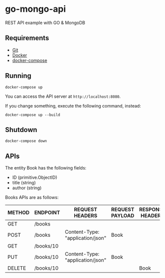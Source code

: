 # go-mongo-api
REST API example with GO & MongoDB

## Requirements

- [Git](https://git-scm.com/)
- [Docker](https://www.docker.com/)
- [docker-compose](https://docs.docker.com/compose/)

## Running

```
docker-compose up
```

You can access the API server at `http://localhost:8080`.

If you change something, execute the following command, instead:

```
docker-compose up --build
```

## Shutdown

```
docker-compose down
```

## APIs

The entity Book has the following fields:

- ID (primitive.ObjectID)
- title (string)
- author (string)

Books APIs are as follows:

|METHOD|ENDPOINT|REQUEST HEADERS|REQUEST PAYLOAD|RESPONSE HEADERS|RESPONSE PAYLOAD|
|------|---|---------------|---------------|----------------|----------------|
|GET|/books| | | |Book[]|
|POST|/books|Content-Type: "application/json"|Book||Book|
|GET|/books/10 | | | |Book|
|PUT|/books/10 |Content-Type: "application/json"|Book||Book|
|DELETE|/books/10 | | |Book|Book| 